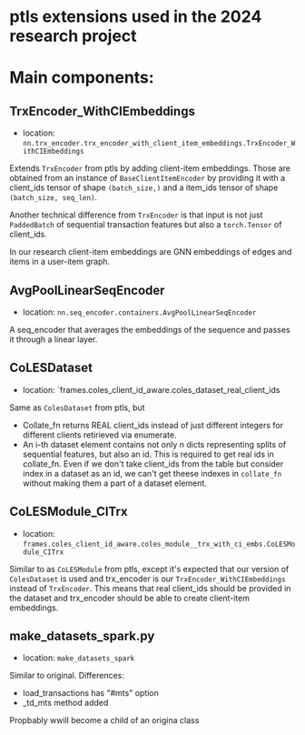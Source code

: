 # ptls extensions used in the 2024 research project

# Main components:
## TrxEncoder_WithCIEmbeddings
* location: `nn.trx_encoder.trx_encoder_with_client_item_embeddings.TrxEncoder_WithCIEmbeddings`

Extends `TrxEncoder` from ptls by adding client-item embeddings. Those are obtained from an instance of `BaseClientItemEncoder` by providing it with a client_ids tensor of shape `(batch_size,)` and a item_ids tensor of shape `(batch_size, seq_len)`. 

Another technical difference from `TrxEncoder` is that input is not just `PaddedBatch` of sequential transaction features but also a `torch.Tensor` of client_ids. 

In our research client-item embeddings are GNN embeddings of edges and items in a user-item graph.

## AvgPoolLinearSeqEncoder
* location: `nn.seq_encoder.containers.AvgPoolLinearSeqEncoder`

A seq_encoder that averages the embeddings of the sequence and passes it through a linear layer.

## CoLESDataset
* location: `frames.coles_client_id_aware.coles_dataset_real_client_ids

Same as `ColesDataset` from ptls, but 
* Collate_fn returns REAL client_ids instead of 
    just different integers for different clients retirieved via enumerate.
* An i-th dataset element contains not only n dicts representing 
    splits of sequential features, but also an id. This is required
    to get real ids in collate_fn. Even if we don't take client_ids 
    from the table but consider index in a dataset as an id, we can't get
    theese indexes in `collate_fn` without making them a part of a dataset element.

## CoLESModule_CITrx
* location: `frames.coles_client_id_aware.coles_module__trx_with_ci_embs.CoLESModule_CITrx`

Similar to as `CoLESModule` from ptls, except it's expected that our version of `ColesDataset` is used and trx_encoder is our `TrxEncoder_WithCIEmbeddings` instead of `TrxEncoder`. This means that real client_ids should be provided in the dataset and trx_encoder should be able to create client-item embeddings.


## make_datasets_spark.py
* location: `make_datasets_spark`

Similar to original. Differences:
* load_transactions has "#mts" option
* _td_mts method added

Propbably wwill become a child of an origina class